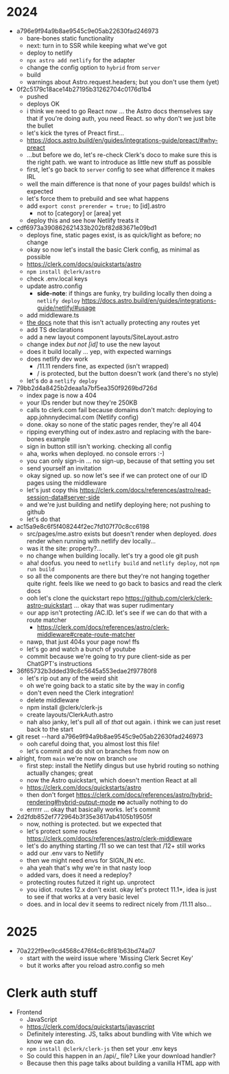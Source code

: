 # 2024

- a796e9f94a9b8ae9545c9e05ab22630fad246973
  - bare-bones static functionality
  - next: turn in to SSR while keeping what we've got
  - deploy to netlify
  - `npx astro add netlify` for the adapter
  - change the config option to `hybrid` from `server`
  - build
  - warnings about Astro.request.headers; but you don't use them (yet)
- 0f2c5179c18ace14b27195b31262704c0176d1b4
  - pushed
  - deploys OK
  - i think we need to go React now ... the Astro docs themselves say that if you're doing auth, you need React. so why don't we just bite the bullet
  - let's kick the tyres of Preact first...
  - https://docs.astro.build/en/guides/integrations-guide/preact/#why-preact
  - ...but before we do, let's re-check Clerk's doco to make sure this is the right path. we want to introduce as little new stuff as possible
  - first, let's go back to `server` config to see what difference it makes IRL
  - well the main difference is that none of your pages builds! which is expected
  - let's force them to prebuild and see what happens
  - add `export const prerender = true;` to [id].astro
    - not to [category] or [area] yet
  - deploy this and see how Netlify treats it
- cdf6973a390862621433b202bf82d83671e09bd1
  - deploys fine, static pages exist, is as quick/light as before; no change
  - okay so now let's install the basic Clerk config, as minimal as possible
  - https://clerk.com/docs/quickstarts/astro
  - `npm install @clerk/astro`
  - check .env.local keys
  - update astro.config
    - **side-note**: if things are funky, try building locally then doing a `netlify deploy` https://docs.astro.build/en/guides/integrations-guide/netlify/#usage
  - add middleware.ts
  - [the docs](https://clerk.com/docs/quickstarts/astro#add-clerk-middleware-to-your-app) note that this isn't actually protecting any routes yet
  - add TS declarations
  - add a new layout component layouts/SiteLayout.astro
  - change index _but not [id]_ to use the new layout
  - does it build locally ... yep, with expected warnings
  - does netlify dev work
    - /11.11 renders fine, as expected (isn't wrapped)
    - / is protected, but the button doesn't work (and there's no style)
  - let's do a `netlify deploy`
- 79bb2d4a8425b2deaa1a7bf5ea350f9269bd726d
  - index page is now a 404
  - your IDs render but now they're 250KB
  - calls to clerk.com fail because domains don't match: deploying to app.johnnydecimal.com (Netlify config)
  - done. okay so none of the static pages render, they're all 404
  - ripping everything out of index.astro and replacing with the bare-bones example
  - sign in button still isn't working. checking all config
  - aha, works when deployed. no console errors :-)
  - you can only sign-in ... no sign-up, because of that setting you set
  - send yourself an invitation
  - okay signed up. so now let's see if we can protect one of our ID pages using the middleware
  - let's just copy this https://clerk.com/docs/references/astro/read-session-data#server-side
  - and we're just building and netlify deploying here; not pushing to github
  - let's do that
- ac15a9e8c6f5f408244f2ec7fd107f70c8cc6198
  - src/pages/me.astro exists but doesn't render when deployed. _does_ render when running with netlify dev locally...
  - was it the site: property?...
  - no change when building locally. let's try a good ole git push
  - aha! doofus. you need to `netlify build` and `netlify deploy`, not `npm run build`
  - so all the components are there but they're not hanging together quite right. feels like we need to go back to basics and read the clerk docs
  - ooh let's clone the quickstart repo https://github.com/clerk/clerk-astro-quickstart ... okay that was super rudimentary
  - our app isn't protecting /AC.ID. let's see if we can do that with a route matcher
    - https://clerk.com/docs/references/astro/clerk-middleware#create-route-matcher
  - nawp, that just 404s your page now! ffs
  - let's go and watch a bunch of youtube
  - commit because we're going to try pure client-side as per ChatGPT's instructions
- 36f65732b3dded39c8c5645a553edae2f97780f8
  - let's rip out any of the weird shit
  - oh we're going back to a static site by the way in config
  - don't even need the Clerk integration!
  - delete middleware
  - npm install @clerk/clerk-js
  - create layouts/ClerkAuth.astro
  - nah also janky, let's pull all of _that_ out again. i think we can just reset back to the start
- git reset --hard a796e9f94a9b8ae9545c9e05ab22630fad246973
  - ooh careful doing that, you almost lost this file!
  - let's commit and do shit on branches from now on
- alright, from `main` we're now on branch `one`
  - first step: install the Netlify dingus but use hybrid routing so nothing actually changes; great
  - now the Astro quickstart, which doesn't mention React at all
  - https://clerk.com/docs/quickstarts/astro
  - then don't forget https://clerk.com/docs/references/astro/hybrid-rendering#hybrid-output-mode **no** actually nothing to do
  - errrrr ... okay that basically works. let's commit
- 2d2fdb852ef772964b3f35e3617ab4105b19505f
  - now, nothing is protected. but we expected that
  - let's protect some routes https://clerk.com/docs/references/astro/clerk-middleware
  - let's do anything starting /11 so we can test that /12+ still works
  - add our .env vars to Netlify
  - then we might need envs for SIGN_IN etc.
  - aha yeah that's why we're in that nasty loop
  - added vars, does it need a redeploy?
  - protecting routes futzed it right up. unprotect
  - you idiot. routes 12.x don't exist. okay let's protect 11.1\*, idea is just to see if that works at a very basic level
  - does. and in local dev it seems to redirect nicely from /11.11 also...

# 2025

- 70a222f9ee9cd4568c476f4c6c8f81b63bd74a07
  - start with the weird issue where 'Missing Clerk Secret Key'
  - but it works after you reload astro.config so meh

# Clerk auth stuff

- Frontend
  - JavaScript
  - https://clerk.com/docs/quickstarts/javascript
  - Definitely interesting. JS, talks about bundling with Vite which we know we can do.
  - `npm install @clerk/clerk-js` then set your .env keys
  - So could this happen in an /api/\_ file? Like your download handler?
  - Because then this page talks about building a vanilla HTML app with <script> tags
- But the clerk.load method might be interesting
  https://clerk.com/docs/references/javascript/clerk/clerk#load
- Okay we're not loving that code when pasted as-is to /api/clerk.ts.
- What about in an .astro component?
  - Nah
- Let's keep going with the doco. Chatty-G recommends @clerk/backend instead.
  - https://clerk.com/docs/references/backend/overview
  - _For example, if you wanted to get a list of all users in your application, instead of creating a fetch to https://api.clerk.com/v1/users endpoint, you can use the users.getUserList() method provided by the JavaScript Backend SDK._
  - `npm i @clerk/backend`
  - Okay and now the basic code works in an Astro component, and logs `clerkClient` as an object
  - It notes that you need to [error handle](https://clerk.com/docs/references/backend/overview#error-handling) with `try/catch`

## Got it!

- So Astro.locals.auth() contains the user's ID
  - https://clerk.com/docs/references/astro/locals
- And clerkClient.users.getUser(userId) now works hunky-dory

- This should be really useful but let's focus on getting the actual API call working first, _then_ worry about how we call it and react to the result.
  - https://docs.astro.build/en/recipes/call-endpoints/

## Recap what we've figured out

- Don't lose this train of thought!

```js
<script>
  // document.addEventListener('DOMContentLoaded', () => {
  import { actions } from "astro:actions";
  const checkbox = document.getElementById("firstRunCompleteCheckbox");

  const button = document.querySelector("button");
  button?.addEventListener("click", async () => {
    console.log("You clicked the button");
    const { data, error } = await actions.flipFirstRun({});
    if (!error) {
      // alert(data);
      (checkbox as HTMLInputElement)!.checked = data as boolean;
    }
  });
</script>
```
